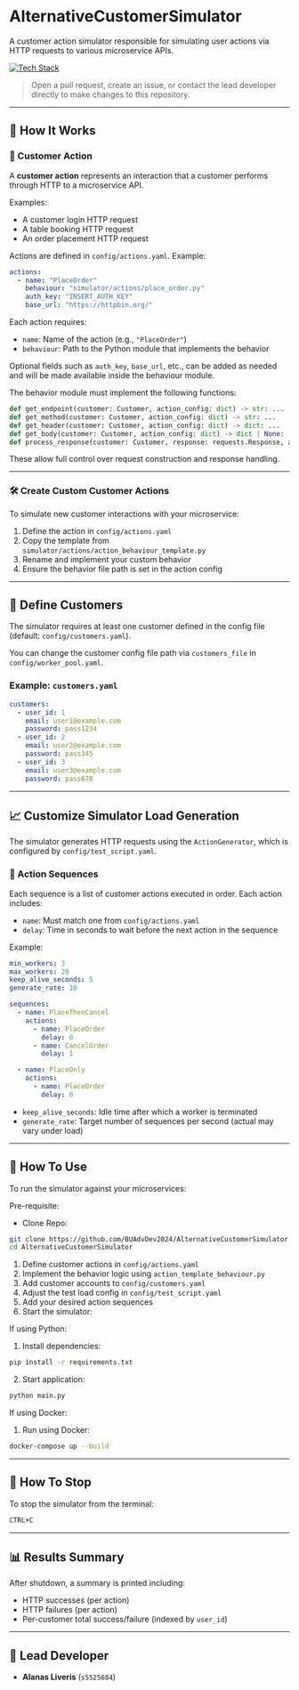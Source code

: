 # AlternativeCustomerSimulator

A customer action simulator responsible for simulating user actions via HTTP requests to various microservice APIs.

[![Tech Stack](https://img.shields.io/badge/tech%20stack-Python,Docker-blue)](https://shields.io)

> Open a pull request, create an issue, or contact the lead developer directly to make changes to this repository.

---

## 🧠 How It Works

### 📌 Customer Action

A **customer action** represents an interaction that a customer performs through HTTP to a microservice API.

Examples:
- A customer login HTTP request
- A table booking HTTP request
- An order placement HTTP request

Actions are defined in `config/actions.yaml`. Example:

```yaml
actions:
  - name: "PlaceOrder"
    behaviour: "simulator/actions/place_order.py"
    auth_key: "INSERT_AUTH_KEY"
    base_url: "https://httpbin.org/"
```

Each action requires:
- `name`: Name of the action (e.g., `"PlaceOrder"`)
- `behaviour`: Path to the Python module that implements the behavior

Optional fields such as `auth_key`, `base_url`, etc., can be added as needed and will be made available inside the behaviour module.

The behavior module must implement the following functions:

```python
def get_endpoint(customer: Customer, action_config: dict) -> str: ...
def get_method(customer: Customer, action_config: dict) -> str: ...
def get_header(customer: Customer, action_config: dict) -> dict: ...
def get_body(customer: Customer, action_config: dict) -> dict | None: ...
def process_response(customer: Customer, response: requests.Response, action_config: dict): ...
```

These allow full control over request construction and response handling.

---

### 🛠 Create Custom Customer Actions

To simulate new customer interactions with your microservice:

1. Define the action in `config/actions.yaml`
2. Copy the template from `simulator/actions/action_behaviour_template.py`
3. Rename and implement your custom behavior
4. Ensure the behavior file path is set in the action config

---

## 👤 Define Customers

The simulator requires at least one customer defined in the config file (default: `config/customers.yaml`).

You can change the customer config file path via `customers_file` in `config/worker_pool.yaml`.

### Example: `customers.yaml`

```yaml
customers:
  - user_id: 1
    email: user1@example.com
    password: pass1234
  - user_id: 2
    email: user2@example.com
    password: pass345
  - user_id: 3
    email: user3@example.com
    password: pass678
```

---

## 📈 Customize Simulator Load Generation

The simulator generates HTTP requests using the `ActionGenerator`, which is configured by `config/test_script.yaml`.

### 🔄 Action Sequences

Each sequence is a list of customer actions executed in order. Each action includes:
- `name`: Must match one from `config/actions.yaml`
- `delay`: Time in seconds to wait before the next action in the sequence

Example:

```yaml
min_workers: 3
max_workers: 20
keep_alive_seconds: 5
generate_rate: 10

sequences:
  - name: PlaceThenCancel
    actions:
      - name: PlaceOrder
        delay: 0
      - name: CancelOrder
        delay: 1

  - name: PlaceOnly
    actions:
      - name: PlaceOrder
        delay: 0
```

- `keep_alive_seconds`: Idle time after which a worker is terminated
- `generate_rate`: Target number of sequences per second (actual may vary under load)

---

## 🚀 How To Use

To run the simulator against your microservices:

Pre-requisite:
- Clone Repo:
```bash
git clone https://github.com/BUAdvDev2024/AlternativeCustomerSimulator.git
cd AlternativeCustomerSimulator
```

1. Define customer actions in `config/actions.yaml`
2. Implement the behavior logic using `action_template_behaviour.py`
3. Add customer accounts to `config/customers.yaml`
4. Adjust the test load config in `config/test_script.yaml`
5. Add your desired action sequences
6. Start the simulator:

If using Python:
1. Install dependencies:
```bash
pip install -r requirements.txt
```
2. Start application:
```bash
python main.py
```

If using Docker:
1. Run using Docker:
```bash
docker-compose up --build
```

---

## 🛑 How To Stop

To stop the simulator from the terminal:

```bash
CTRL+C
```

---

## 📊 Results Summary

After shutdown, a summary is printed including:

- HTTP successes (per action)
- HTTP failures (per action)
- Per-customer total success/failure (indexed by `user_id`)

---

## 👤 Lead Developer

- **Alanas Liveris** (`s5525684`)